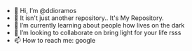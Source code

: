 - 👋 Hi, I’m @ddioramos
- 👀 It isn't just another repository.. It's My Repository.
- 🌱 I’m currently learning about people how lives on the dark
- 💞️ I’m looking to collaborate on bring light for your life rsss
- 📫 How to reach me: google

<!---
ddioramos/ddioramos is a ✨ special ✨ repository because its `README.md` (this file) appears on your GitHub profile.
You can click the Preview link to take a look at your changes.
--->
